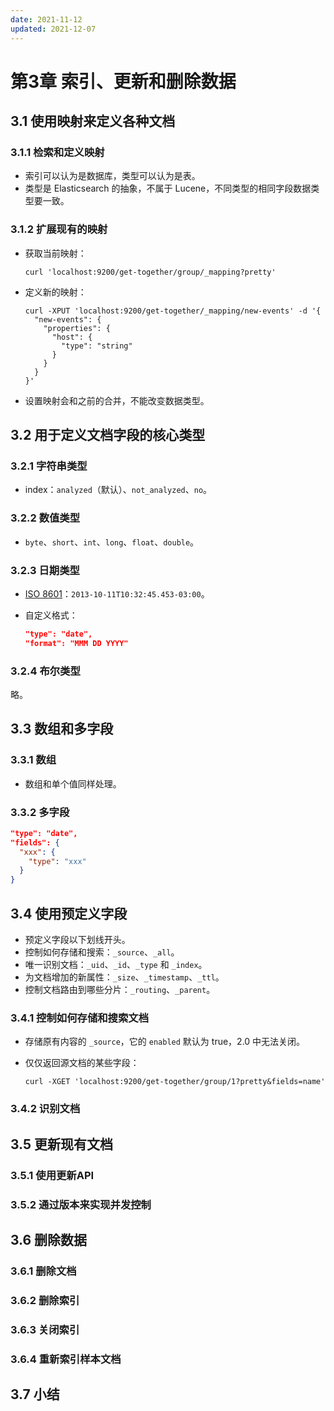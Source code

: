 ```yaml
---
date: 2021-11-12
updated: 2021-12-07
---
```


# 第3章 索引、更新和删除数据

## 3.1 使用映射来定义各种文档

### 3.1.1 检索和定义映射

- 索引可以认为是数据库，类型可以认为是表。
- 类型是 Elasticsearch 的抽象，不属于 Lucene，不同类型的相同字段数据类型要一致。

### 3.1.2 扩展现有的映射

- 获取当前映射：

  ```shell
  curl 'localhost:9200/get-together/group/_mapping?pretty'
  ```

- 定义新的映射：

  ```shell
  curl -XPUT 'localhost:9200/get-together/_mapping/new-events' -d '{
    "new-events": {
      "properties": {
        "host": {
          "type": "string"
        }
      }
    }
  }'
  ```

- 设置映射会和之前的合并，不能改变数据类型。

## 3.2 用于定义文档字段的核心类型

### 3.2.1 字符串类型

- index：`analyzed`（默认）、`not_analyzed`、`no`。

### 3.2.2 数值类型

- `byte`、`short`、`int`、`long`、`float`、`double`。

### 3.2.3 日期类型

- [ISO 8601](https://www.ietf.org/rfc/rfc3339.txt)：`2013-10-11T10:32:45.453-03:00`。

- 自定义格式：

  ```json
  "type": "date",
  "format": "MMM DD YYYY"
  ```

### 3.2.4 布尔类型

略。

## 3.3 数组和多字段

### 3.3.1 数组

- 数组和单个值同样处理。

### 3.3.2 多字段

```json
"type": "date",
"fields": {
  "xxx": {
    "type": "xxx"
  }
}
```

## 3.4 使用预定义字段

- 预定义字段以下划线开头。
- 控制如何存储和搜索：`_source`、`_all`。
- 唯一识别文档：`_uid`、`_id`、`_type` 和 `_index`。
- 为文档增加的新属性：`_size`、`_timestamp`、`_ttl`。
- 控制文档路由到哪些分片：`_routing`、`_parent`。

### 3.4.1 控制如何存储和搜索文档

- 存储原有内容的 `_source`，它的 `enabled` 默认为 true，2.0 中无法关闭。

- 仅仅返回源文档的某些字段：

  ```shell
  curl -XGET 'localhost:9200/get-together/group/1?pretty&fields=name'
  ```

### 3.4.2 识别文档

## 3.5 更新现有文档

### 3.5.1 使用更新API

### 3.5.2 通过版本来实现并发控制

## 3.6 删除数据

### 3.6.1 删除文档

### 3.6.2 删除索引

### 3.6.3 关闭索引

### 3.6.4 重新索引样本文档

## 3.7 小结

